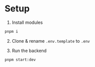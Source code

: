 # Setup

1. Install modules

```bash
pnpm i
```

2. Clone & rename `.env.template` to `.env`

3. Run the backend

```bash
pnpm start:dev
```
